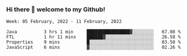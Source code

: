 ### Hi there 👋 welcome to my Github! 

<!--START_SECTION:waka-->
```text
Week: 05 February, 2022 - 11 February, 2022

Java          3 hrs 1 min     ████████████████▓░░░░░░░░   67.08 % 
FTL           1 hr 11 mins    ██████▓░░░░░░░░░░░░░░░░░░   26.58 % 
Properties    9 mins          █░░░░░░░░░░░░░░░░░░░░░░░░   03.50 % 
JavaScript    6 mins          ▓░░░░░░░░░░░░░░░░░░░░░░░░   02.26 % 
```
<!--END_SECTION:waka-->
